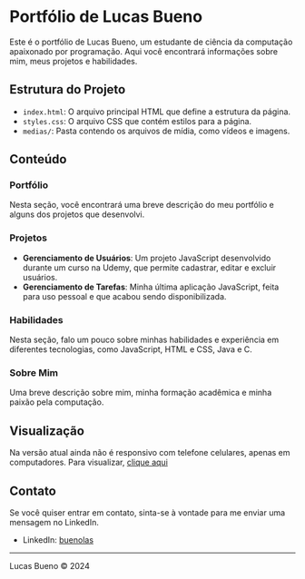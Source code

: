 # Portfólio de Lucas Bueno

Este é o portfólio de Lucas Bueno, um estudante de ciência da computação apaixonado por programação. Aqui você encontrará informações sobre mim, meus projetos e habilidades.

## Estrutura do Projeto

- `index.html`: O arquivo principal HTML que define a estrutura da página.
- `styles.css`: O arquivo CSS que contém estilos para a página.
- `medias/`: Pasta contendo os arquivos de mídia, como vídeos e imagens.

## Conteúdo

### Portfólio

Nesta seção, você encontrará uma breve descrição do meu portfólio e alguns dos projetos que desenvolvi.

### Projetos

- **Gerenciamento de Usuários**: Um projeto JavaScript desenvolvido durante um curso na Udemy, que permite cadastrar, editar e excluir usuários.
- **Gerenciamento de Tarefas**: Minha última aplicação JavaScript, feita para uso pessoal e que acabou sendo disponibilizada.

### Habilidades

Nesta seção, falo um pouco sobre minhas habilidades e experiência em diferentes tecnologias, como JavaScript, HTML e CSS, Java e C.

### Sobre Mim

Uma breve descrição sobre mim, minha formação acadêmica e minha paixão pela computação.

## Visualização

Na versão atual ainda não é responsivo com telefone celulares, apenas em computadores.
Para visualizar, [clique aqui](https://buenolas.github.io/portfolio/)

## Contato

Se você quiser entrar em contato, sinta-se à vontade para me enviar uma mensagem no LinkedIn.

- LinkedIn: [buenolas](https://www.linkedin.com/in/buenolas/)
---

Lucas Bueno &copy; 2024
